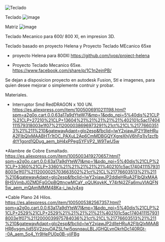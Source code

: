 ![Teclado](https://github.com/user-attachments/assets/0c05696e-a2ad-4915-aeda-3e0ede9c0968)


Teclado
![image](https://github.com/user-attachments/assets/aa8f38e2-613e-4e45-8f0d-78bc027ebb1b)

Matriz
![image](https://github.com/user-attachments/assets/6ca4b529-0b18-4a1b-8492-b18ae1b2b871)


Teclado Mecanico para 600/ 800 Xl, en impresion 3D.

Teclado basado en proyecto Helena y Proyecto Teclado MEcanico 65xe

* proyecto Helena para 800Xl
  https://github.com/ivop/project-helena

* Proyecto Teclado Mecanico 65xe.
  https://www.facebook.com/share/p/1C1n2ejnPB/


Se dejan a disposicion proyecto en autodesk Fusion, Stl e imagenes, para quien desee mejorar o simplemente contruir y probar.


Materiales.
* Interruptor Smd RedDRAGON x 100 UN.
https://es.aliexpress.com/item/1005006910211198.html?spm=a2g0o.cart.0.0.63a17a9dYteW7l&mp=1&pdp_npi=5%40dis%21CLP%21CLP+27210%21CLP+13604%21%21%21%21%21%402101c5ac17404111579318003e1f07%2112000038696973291%21ct%21CL%21776603513%21%211%210&gatewayAdapt=glo2esp&fbclid=IwY2xjawJP2Y9leHRuA2FlbQIxMAABHTr1tOC_PAXuL2Ap6CmMDBGQYXgreXhjV6hFq1Iv1zcfb4tY1gord1QDug_aem_bH4xPPegSYFVP2_W9TwU5w

*Alambre de Cobre Esmaltado.
https://es.aliexpress.com/item/1005003419270657.html?spm=a2g0o.cart.0.0.63a17a9dYteW7l&mp=1&pdp_npi=5%40dis%21CLP%21CLP+3360%21CLP+3360%21%21%21%21%21%402101c5ac17404111579318003e1f07%2112000025703663502%21ct%21CL%21776603513%21%211%210&gatewayAdapt=glo2esp&fbclid=IwY2xjawJP2ddleHRuA2FlbQIxMAABHSVjmbJ0ZMDFgGOpBQttncwMCaY_oQUKqykK_Y74rNj2ZFa6muVIAQFN5w_aem_mQAmIMMM48Ka-i_iwJy4xg

*Cable Plano 24 Hilos.
https://es.aliexpress.com/item/1005005382567357.html?spm=a2g0o.cart.0.0.63a17a9dYteW7l&mp=1&pdp_npi=5%40dis%21CLP%21CLP+2529%21CLP+2529%21%21%21%21%21%402101c5ac17404111579318003e1f07%2112000039975784036%21ct%21CL%21776603513%21%211%210&gatewayAdapt=glo2esp&fbclid=IwY2xjawJP2dlleHRuA2FlbQIxMAABHR6ysgmJid5SV2zouOAZSLfwj5qsnqauLBLJGHQLvnOkrhDc140RGt--0A_aem_5o4_Yr9HePU0p0B-yiiFBg
